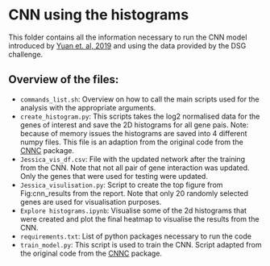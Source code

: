 # CNN using the histograms

This folder contains all the information necessary to run the CNN model
introduced by [Yuan et. al, 2019](https://www.pnas.org/content/116/52/27151) and
using the data provided by the DSG  challenge.

## Overview of the files:
- `commands_list.sh`: Overview on how to call the main scripts used for the
  analysis with the appropriate arguments. 
- `create_histogram.py`: This scripts takes the log2 normalised data for the
    genes of interest and save the 2D histograms for all gene pais. Note:
    because of memory issues the histograms are saved into 4 different numpy
    files.
    This file is an adaption from the original code from the [CNNC](https://github.com/xiaoyeye/CNNC/tree/master/data)
    package.
- `Jessica_vis_df.csv`: File with the updated network after the training from
  the CNN. Note that not all pair of gene interaction was updated. Only the
  genes that were used for testing were updated.
- `Jessica_visulisation.py`: Script to create the top figure from
  Fig:cnn_results from the report. Note that only 20 randomly selected  genes are
  used for visualisation purposes.
- `Explore histograms.ipynb`: Visualise some of the 2d histograms that were
  created and plot the final heatmap to visualise the results from the CNN.
- `requirements.txt`: List of python packages necessary to run the code
- `train_model.py`: This script is used to train the CNN. 
   Script adapted from the original code from the [CNNC](https://github.com/xiaoyeye/CNNC/tree/master/data)
    package.

